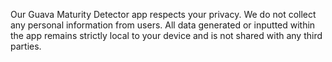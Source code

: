 Our Guava Maturity Detector app respects your privacy. We do not collect any personal information from users. All data generated or inputted within the app remains strictly local to your device and is not shared with any third parties.
